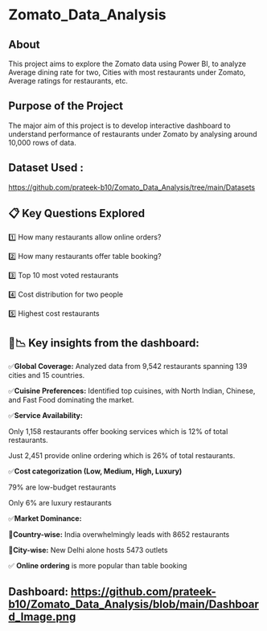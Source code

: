 # Zomato_Data_Analysis

## About
This project aims to explore the Zomato data using Power BI, to analyze Average dining rate for two, Cities with most restaurants under Zomato, Average ratings for restaurants, etc.

## Purpose of the Project
The major aim of this project is to develop interactive dashboard to understand performance of restaurants under Zomato by analysing around 10,000 rows of data.

## Dataset Used : 

https://github.com/prateek-b10/Zomato_Data_Analysis/tree/main/Datasets


## 📋 Key Questions Explored
1️⃣ How many restaurants allow online orders?

2️⃣ How many restaurants offer table booking?

3️⃣ Top 10 most voted restaurants

4️⃣ Cost distribution for two people

5️⃣ Highest cost restaurants

## 🔎📉 Key insights from the dashboard:

✅**Global Coverage:** Analyzed data from 9,542 restaurants spanning 139 cities and 15 countries.

✅**Cuisine Preferences:** Identified top cuisines, with North Indian, Chinese, and Fast Food dominating the market.

✅**Service Availability:**

   Only 1,158 restaurants offer booking services which is 12% of total restaurants.
   
   Just 2,451 provide online ordering which is 26% of total restaurants.

✅**Cost categorization (Low, Medium, High, Luxury)**

   79% are low-budget restaurants 
   
   Only 6% are luxury restaurants 

✅**Market Dominance:**

   📍**Country-wise:** India overwhelmingly leads with 8652 restaurants 
   
   📍**City-wise:** New Delhi alone hosts 5473 outlets

✅ **Online ordering** is more popular than table booking

## Dashboard: https://github.com/prateek-b10/Zomato_Data_Analysis/blob/main/Dashboard_Image.png


